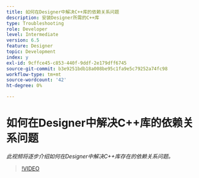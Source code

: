 ```yaml
---
title: 如何在Designer中解决C++库的依赖关系问题
description: 安装Designer所需的C++库
type: Troubleshooting
role: Developer
level: Intermediate
version: 6.5
feature: Designer
topic: Development
index: y
exl-id: 9cffce45-c853-440f-9ddf-2e179dff6745
source-git-commit: b3e9251bdb18a008be95c1fa9e5c79252a74fc98
workflow-type: tm+mt
source-wordcount: '42'
ht-degree: 0%

---
```


# 如何在Designer中解决C++库的依赖关系问题

*此视频将逐步介绍如何在Designer中解决C++库存在的依赖关系问题。*

>[!VIDEO](https://video.tv.adobe.com/v/335576?quality=12&learn=on)
